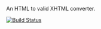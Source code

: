 An HTML to valid XHTML converter.

[![Build Status](https://secure.travis-ci.org/campug/strainer-py3.png)](http://travis-ci.org/campug/strainer-py3)
